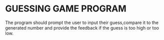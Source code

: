 # GUESSING GAME PROGRAM

The program should prompt the user to input their guess,compare it to the generated number and provide the feedback if the guess is too high or too low.

